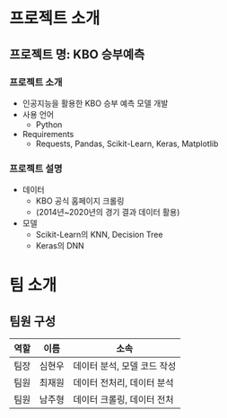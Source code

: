 # 프로젝트 소개

## 프로젝트 명: KBO 승부예측

### 프로젝트 소개
- 인공지능을 활용한 KBO 승부 예측 모델 개발
- 사용 언어
  - Python
- Requirements
  - Requests, Pandas, Scikit-Learn, Keras, Matplotlib

### 프로젝트 설명
- 데이터
  - KBO 공식 홈페이지 크롤링
  - (2014년~2020년의 경기 결과 데이터 활용)
- 모델
  - Scikit-Learn의 KNN, Decision Tree
  - Keras의 DNN

# 팀 소개
## 팀원 구성
| 역할     | 이름    | 소속         |
|---------|---------|--------------|
| 팀장     | 심현우  |   데이터 분석, 모델 코드 작성        |
| 팀원     | 최재원  |   데이터 전처리, 데이터 분석      |
| 팀원     | 남주형  |   데이터 크롤링, 데이터 전처          |
